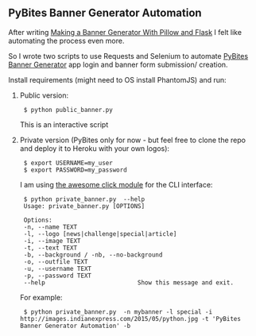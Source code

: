 ## PyBites Banner Generator Automation

After writing [Making a Banner Generator With Pillow and Flask](https://pybit.es/pillow-banner-flask.html) I felt like automating the process even more.

So I wrote two scripts to use Requests and Selenium to automate [PyBites Banner Generator](https://pybites-banners.herokuapp.com/) app login and banner form submission/ creation.

Install requirements (might need to OS install PhantomJS) and run:

1. Public version: 

		$ python public_banner.py
	
	This is an interactive script

2. Private version (PyBites only for now - but feel free to clone the repo and deploy it to Heroku with your own logos):

		$ export USERNAME=my_user
		$ export PASSWORD=my_password

	I am using [the awesome click module](http://click.pocoo.org/5/) for the CLI interface:

		$ python private_banner.py  --help
		Usage: private_banner.py [OPTIONS]

		Options:
		-n, --name TEXT
		-l, --logo [news|challenge|special|article]
		-i, --image TEXT
		-t, --text TEXT
		-b, --background / -nb, --no-background
		-o, --outfile TEXT
		-u, --username TEXT
		-p, --password TEXT
		--help                          Show this message and exit.

	For example:

		$ python private_banner.py  -n mybanner -l special -i http://images.indianexpress.com/2015/05/python.jpg -t 'PyBites Banner Generator Automation' -b
